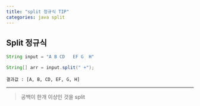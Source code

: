 ```yaml
---
title: "split 정규식 TIP"
categories: java split
---
```

## Split 정규식

```java
String input = "A B CD   EF G  H"

String[] arr = input.split(" +");
```

``결과값 : [A, B, CD, EF, G, H]``

---
>공백이 한개 이상인 것을 split
